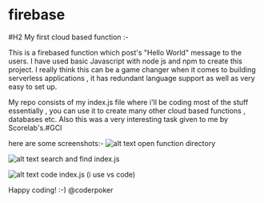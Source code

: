 # firebase
#H2
My first cloud based function :-

This is a firebased function which post's "Hello World" message to the users.
I have used basic Javascript with node js and npm to create this project.
I really think this can be a game changer when it comes to building serverless applications , it has redundant language support 
as well as very easy to set up.

My repo consists of my index.js file where i'll be coding most of the stuff essentially , you can use it to create many other cloud 
based functions , databases etc.
Also this was a very interesting task given to me by Scorelab's.#GCI

here are some screenshots:-
![alt text](https://image.ibb.co/kM39vR/open_function_dir.png "open function directory")
open function directory




![alt text](https://preview.ibb.co/mxK4Um/index_jpg.png "open index.js")
search and find index.js





![alt text](https://image.ibb.co/dVYW9m/code.png "code index.js")
code index.js (i use vs code)

Happy coding! :-)
@coderpoker
